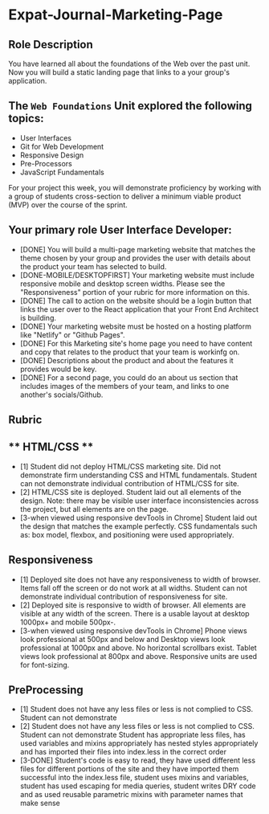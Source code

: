 # Expat-Journal-Marketing-Page
## **Role Description**

You have learned all about the foundations of the Web over the past unit. Now you will build a static landing page that links to a your group's application.

## **The `Web Foundations` Unit explored the following topics:**

- User Interfaces
- Git for Web Development
- Responsive Design
- Pre-Processors
- JavaScript Fundamentals

For your project this week, you will demonstrate proficiency by working with a group of students cross-section to deliver a minimum viable product (MVP) over the course of the sprint.

## **Your primary role User Interface Developer:**

- [DONE]  You will build a multi-page marketing website that matches the theme chosen by your group and provides the user with details about the product your team has selected to build.
- [DONE-MOBILE/DESKTOPFIRST]  Your marketing website must include responsive mobile and desktop screen widths. Please see the "Responsiveness" portion of your rubric for more information on this.
- [DONE]  The call to action on the website should be a login button that links the user over to the React application that your Front End Architect is building.
- [DONE]  Your marketing website must be hosted on a hosting platform like "Netlify" or "Github Pages".
- [DONE]  For this Marketing site's home page you need to have content and copy that relates to the product that your team is workinfg on.
- [DONE]  Descriptions about the product and about the features it provides would be key.
- [DONE]  For a second page, you could do an about us section that includes images of the members of your team, and links to one another's socials/Github.

## **Rubric**

## ** HTML/CSS **
- [1] Student did not deploy HTML/CSS marketing site. Did not demonstrate firm understanding CSS and HTML fundamentals. Student can not demonstrate individual contribution of HTML/CSS for site. 
- [2] HTML/CSS site is deployed. Student laid out all elements of the design. Note: there may be visible user interface inconsistencies across the project, but all elements are on the page. 
- [3-when viewed using responsive devTools in Chrome] Student laid out the design that matches the example perfectly. CSS fundamentals such as: box model, flexbox, and positioning were used appropriately.

## **Responsiveness**
- [1] Deployed site does not have any responsiveness to width of browser. Items fall off the screen or do not work at all widths. Student can not demonstrate individual contribution of responsiveness for site. 
- [2] Deployed site is responsive to width of browser. All elements are visible at any width of the screen. There is a usable layout at desktop 1000px+ and mobile 500px-.  
- [3-when viewed using responsive devTools in Chrome] Phone views look professional at 500px and below and Desktop views look professional at 1000px and above. No horizontal scrollbars exist. Tablet views look professional at 800px and above. Responsive units are used for font-sizing.

## **PreProcessing**
- [1] Student does not have any less files or less is not complied to CSS. Student can not demonstrate
- [2] Student does not have any less files or less is not complied to CSS. Student can not demonstrate	Student has appropriate less files, has used variables and mixins appropriately has nested styles appropriately and has imported their files into index.less in the correct order
- [3-DONE] Student's code is easy to read, they have used different less files for different portions of the site and they have imported them successful into the index.less file, student uses mixins and variables, student has used escaping for media queries, student writes DRY code and as used reusable parametric mixins with parameter names that make sense